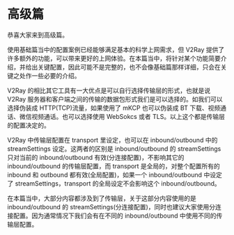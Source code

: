 # 高级篇

恭喜大家来到高级篇。

使用基础篇当中的配置案例已经能够满足基本的科学上网需求，但 V2Ray 提供了许多额外的功能，可以带来更好的上网体验。在本篇当中，将针对某个功能简要介绍，并给出关键配置，因此可能不是完整的，也不会像基础篇那样详细，只会在关键之处作一些必要的介绍。

V2Ray 的相比其它工具有一大优点是可以自行选择传输层的形式，也就是说 V2Ray 服务器和客户端之间的传输的数据包形式我们是可以选择的。如我们可以选择伪装成 HTTP(TCP)流量，如果使用了 mKCP 也可以伪装成 BT 下载、视频通话、微信视频通话。也可以选择使用 WebSokcs 或者 TLS。以上这个都是传输层的配置决定的。

V2Ray 中传输层配置在 transport 里设定，也可以在 inbound/outbound 中的 streamSettings 设定。这两者的区别是 inbound/outbound 的 streamSettings 只对当前的 inbound/outbound 有效(分连接配置)，不影响其它的 inbound/outbound 的传输层配置，而 transport 是全局的，对整个配置所有的 inbound 和 outbound 都有效(全局配置)，如果一个 inbound/outbound 中设定了 streamSettings，transport 的全局设定不会影响这个 inbound/outbound。

在本篇当中，大部分内容都涉及到了传输层，关于这部分内容使用的是 inbound/outbound 的 streamSettings(分连接配置)，同时也建议大家使用分连接配置。因为通常情况下我们会有在不同的 inbound/outbound 中使用不同的传输层配置。 
